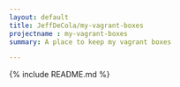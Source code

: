 ```yaml
---
layout: default
title: JeffDeCola/my-vagrant-boxes
projectname : my-vagrant-boxes
summary: A place to keep my vagrant boxes

---
```


{% include README.md %}
